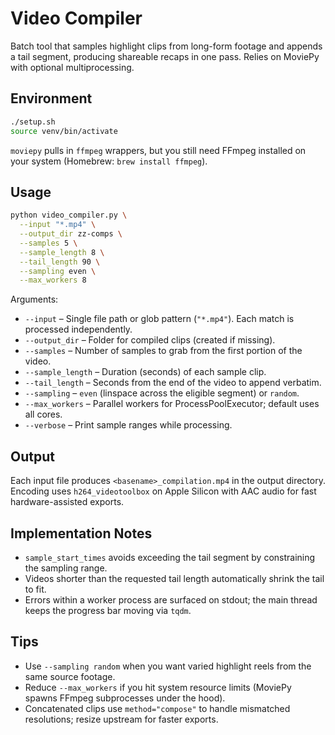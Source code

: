 # Video Compiler
Batch tool that samples highlight clips from long-form footage and appends a tail segment, producing shareable recaps in one pass. Relies on MoviePy with optional multiprocessing.

## Environment

```bash
./setup.sh
source venv/bin/activate
```

`moviepy` pulls in `ffmpeg` wrappers, but you still need FFmpeg installed on your system (Homebrew: `brew install ffmpeg`).

## Usage

```bash
python video_compiler.py \
  --input "*.mp4" \
  --output_dir zz-comps \
  --samples 5 \
  --sample_length 8 \
  --tail_length 90 \
  --sampling even \
  --max_workers 8
```

Arguments:

- `--input` – Single file path or glob pattern (`"*.mp4"`). Each match is processed independently.
- `--output_dir` – Folder for compiled clips (created if missing).
- `--samples` – Number of samples to grab from the first portion of the video.
- `--sample_length` – Duration (seconds) of each sample clip.
- `--tail_length` – Seconds from the end of the video to append verbatim.
- `--sampling` – `even` (linspace across the eligible segment) or `random`.
- `--max_workers` – Parallel workers for ProcessPoolExecutor; default uses all cores.
- `--verbose` – Print sample ranges while processing.

## Output

Each input file produces `<basename>_compilation.mp4` in the output directory. Encoding uses `h264_videotoolbox` on Apple Silicon with AAC audio for fast hardware-assisted exports.

## Implementation Notes

- `sample_start_times` avoids exceeding the tail segment by constraining the sampling range.
- Videos shorter than the requested tail length automatically shrink the tail to fit.
- Errors within a worker process are surfaced on stdout; the main thread keeps the progress bar moving via `tqdm`.

## Tips

- Use `--sampling random` when you want varied highlight reels from the same source footage.
- Reduce `--max_workers` if you hit system resource limits (MoviePy spawns FFmpeg subprocesses under the hood).
- Concatenated clips use `method="compose"` to handle mismatched resolutions; resize upstream for faster exports.
